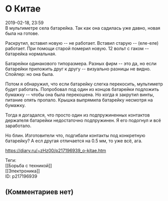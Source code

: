 О Китае
=======

  
2019-02-18, 23:59  
 В мультиметре села батарейка. Так как она садилась уже давно, новая была на готове.   
   
 Раскрутил, вставил новую -- не работает. Вставил старую -- (еле-еле) работает. При помощи старой померил новую. 12 вольт с гаком -- батарейка нормальная.   
   
 Батарейки одинакового типоразмера. Разных фирм -- это да, но если батарейки приложить друг к другу -- визуально разницы не видно.  Спойлер: но она была.    
   
 Потом я обнаружил, что если батарейку слегка перекосить, мультиметр будет работать. Попробовал под один из концов батарейки подложить бумажку -- чтобы она была перекошена. Но когда я закрутил винты, питание опять пропало. Крышка выпрямила батарейку несмотря на бумажку.   
   
 Тогда я догадался, что просто один из подпружиненных контактов держателя батарейки недостаточно подпружинен. Я его подогнул и всё заработало.   
   
 Но блин. Изготовители что, подгибали контакты под конкретную батарейку? А есл другая отличается на 0.5 мм, то уже всё, ага.   
  
<https://diary.ru/~zHz00/p217196939_o-kitae.htm>  
  
Теги:  
[[Борьба с техникой]]  
[[Электроника]]  
ID: p217196939  


(Комментариев нет)
------------------